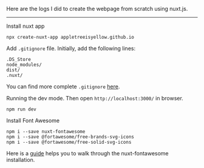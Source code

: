 Here are the logs I did to create the webpage from scratch using nuxt.js.

---

Install nuxt app

```
npx create-nuxt-app appletreeisyellow.github.io
```

Add `.gitignore` file. Initially, add the following lines:

```
.DS_Store
node_modules/
dist/
.nuxt/
```

You can find more complete `.gitignore` [here](https://github.com/appletreeisyellow/dotfiles/blob/master/.gitignore).

Running the dev mode. Then open `http://localhost:3000/` in browser.

```
npm run dev
```

Install Font Awesome

```
npm i --save nuxt-fontawesome
npm i --save @fortawesome/free-brands-svg-icons
npm i --save @fortawesome/free-solid-svg-icons
```

Here is a [guide](https://medium.com/@kozyreva.hanna/nuxt-js-fontawesome-integration-7ec56b1a41c8) helps you to walk through the nuxt-fontawesome installation.
